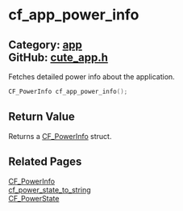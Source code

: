 [](../header.md ':include')

# cf_app_power_info

Category: [app](https://github.com/RandyGaul/cute_framework/blob/master/docs/api_reference?id=app)  
GitHub: [cute_app.h](https://github.com/RandyGaul/cute_framework/blob/master/include/cute_app.h)  
---

Fetches detailed power info about the application.

```cpp
CF_PowerInfo cf_app_power_info();
```

## Return Value

Returns a [CF_PowerInfo](https://github.com/RandyGaul/cute_framework/blob/master/docs/app/cf_powerinfo.md) struct.

## Related Pages

[CF_PowerInfo](https://github.com/RandyGaul/cute_framework/blob/master/docs/app/cf_powerinfo.md)  
[cf_power_state_to_string](https://github.com/RandyGaul/cute_framework/blob/master/docs/app/cf_power_state_to_string.md)  
[CF_PowerState](https://github.com/RandyGaul/cute_framework/blob/master/docs/app/cf_powerstate.md)  

